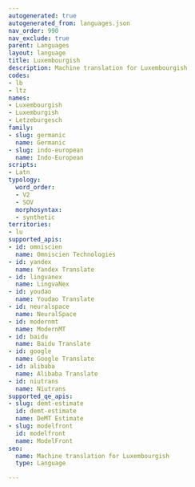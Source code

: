 ```yaml
---
autogenerated: true
autogenerated_from: languages.json
nav_order: 990
nav_exclude: true
parent: Languages
layout: language
title: Luxembourgish
description: Machine translation for Luxembourgish
codes:
- lb
- ltz
names:
- Luxembourgish
- Luxemburgish
- Letzeburgesch
family:
- slug: germanic
  name: Germanic
- slug: indo-european
  name: Indo-European
scripts:
- Latn
typology:
  word_order:
  - V2
  - SOV
  morphosyntax:
  - synthetic
territories:
- lu
supported_apis:
- id: omniscien
  name: Omniscien Technologies
- id: yandex
  name: Yandex Translate
- id: lingvanex
  name: LingvaNex
- id: youdao
  name: Youdao Translate
- id: neuralspace
  name: NeuralSpace
- id: modernmt
  name: ModernMT
- id: baidu
  name: Baidu Translate
- id: google
  name: Google Translate
- id: alibaba
  name: Alibaba Translate
- id: niutrans
  name: Niutrans
supported_qe_apis:
- slug: demt-estimate
  id: demt-estimate
  name: DeMT Estimate
- slug: modelfront
  id: modelfront
  name: ModelFront
seo:
  name: Machine translation for Luxembourgish
  type: Language

---
```


